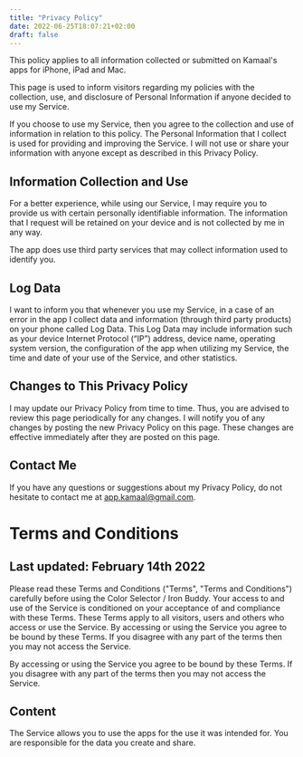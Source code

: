 ```yaml
---
title: "Privacy Policy"
date: 2022-06-25T18:07:21+02:00
draft: false
---
```


This policy applies to all information collected or submitted on Kamaal's apps for iPhone, iPad and Mac.

This page is used to inform visitors regarding my policies with the collection, use, and disclosure of Personal Information if anyone decided to use my Service.

If you choose to use my Service, then you agree to the collection and use of information in relation to this policy. The Personal Information that I collect is used for providing and improving the Service. I will not use or share your information with anyone except as described in this Privacy Policy.

## Information Collection and Use

For a better experience, while using our Service, I may require you to provide us with certain personally identifiable information. The information that I request will be retained on your device and is not collected by me in any way.

The app does use third party services that may collect information used to identify you.

## Log Data

I want to inform you that whenever you use my Service, in a case of an error in the app I collect data and information (through third party products) on your phone called Log Data. This Log Data may include information such as your device Internet Protocol (“IP”) address, device name, operating system version, the configuration of the app when utilizing my Service, the time and date of your use of the Service, and other statistics.

## Changes to This Privacy Policy

I may update our Privacy Policy from time to time. Thus, you are advised to review this page periodically for any changes. I will notify you of any changes by posting the new Privacy Policy on this page. These changes are effective immediately after they are posted on this page.

## Contact Me

If you have any questions or suggestions about my Privacy Policy, do not hesitate to contact me at app.kamaal@gmail.com.

# Terms and Conditions

## Last updated: February 14th 2022

Please read these Terms and Conditions ("Terms", "Terms and Conditions") carefully before using the Color Selector / Iron Buddy. Your access to and use of the Service is conditioned on your acceptance of and compliance with these Terms. These Terms apply to all visitors, users and others who access or use the Service. By accessing or using the Service you agree to be bound by these Terms. If you disagree with any part of the terms then you may not access the Service.

By accessing or using the Service you agree to be bound by these Terms. If you disagree with any part of the terms then you may not access the Service.

## Content

The Service allows you to use the apps for the use it was intended for. You are responsible for the data you create and share.
